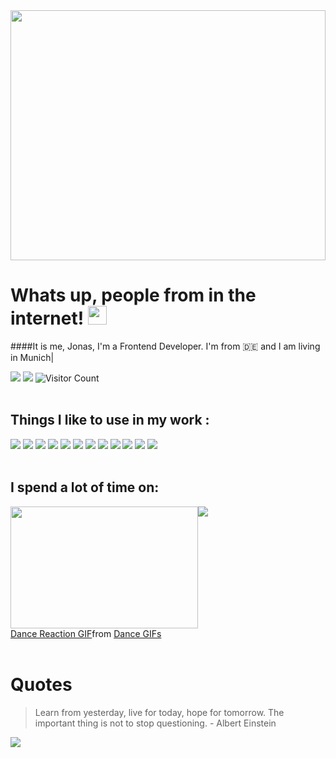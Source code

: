 
<img src="https://tenor.com/view/hello-funny-wave-chicken-gif-13330039" height="400px" width="100%" />

# Whats up, people from in the internet! <img src="https://raw.githubusercontent.com/MartinHeinz/MartinHeinz/master/wave.gif" width="30px">

####It is me, Jonas, I'm a Frontend Developer. I'm from 🇩🇪  and I am living in Munich|
  
![](https://img.shields.io/badge/jonas_hirsch-informational?link=https://www.linkedin.com/in/jonas-hirsch&style=flat&logo=linkedin&logoColor=white&color=blue)
![](https://img.shields.io/badge/jonashirsch@t-online.de-informational?style=flat&logo=gmail&logoColor=white&color=red)
![Visitor Count](https://shields-io-visitor-counter.herokuapp.com/badge?page=octocat.Spoon-Knife&style=flat&logoColor=white&color=informational)
<br/>
<br/>

## Things I like to use in my work :

![](https://img.shields.io/badge/Code-HTML5-informational?style=flat&logo=html5&logoColor=white&color=blue)
![](https://img.shields.io/badge/Code-CSS3-informational?style=flat&logo=css3&logoColor=white&color=blue)
![](https://img.shields.io/badge/Code-JavaScript-informational?style=flat&logo=javascript&logoColor=white&color=blue)
![](https://img.shields.io/badge/Code-React-informational?style=flat&logo=react&logoColor=white&color=blue)
![](https://img.shields.io/badge/Tool-Git-informational?style=flat&logo=git&logoColor=white&color=red)
![](https://img.shields.io/badge/Tool-Figma-informational?style=flat&logo=figma&logoColor=white&color=red)
![](https://img.shields.io/badge/Tool-XD-informational?style=flat&logo=adobexd&logoColor=white&color=red)
![](https://img.shields.io/badge/Code-Node-informational?style=flat&logo=node&logoColor=white&color=blue)
![](https://img.shields.io/badge/Code-Express-informational?style=flat&logo=express&logoColor=white&color=blue)
![](https://img.shields.io/badge/Code-MongoDB-informational?style=flat&logo=mongodb&logoColor=white&color=blue)
![](https://img.shields.io/badge/Editor-VisualStudio-informational?style=flat&logo=visualstudio&logoColor=white&color=success)
![](https://img.shields.io/badge/Code-PostgreSQL-informational?style=flat&logo=postgresql&logoColor=white&color=blue)
<br />
<br />

## I spend a lot of time on:

<div style="display:flex; flex-wrap:wrap" align="center">

<img src="https://c.tenor.com/zERwJRNREmMAAAAC/motorcycle-riding.gif" height="195px" width="300px" />
<img src="https://github-readme-streak-stats.herokuapp.com/?user=minime89-maker&theme=dark" />
<div class="tenor-gif-embed" data-postid="7709320" data-share-method="host" data-aspect-ratio="0.632184" data-width="100%"><a href="https://tenor.com/view/dance-reaction-funny-laugh-gif-7709320">Dance Reaction GIF</a>from <a href="https://tenor.com/search/dance-gifs">Dance GIFs</a></div> <script type="text/javascript" async src="https://tenor.com/embed.js"></script>
</div>
<br />

# Quotes
> Learn from yesterday, live for today, hope for tomorrow. The important thing is not to stop questioning. - Albert Einstein

<div style="display:flex; flex-wrap:wrap" align="center">
<img src="https://github-readme-streak-stats.herokuapp.com?user=jonas-hirsch&theme=contrast"></img>
</div>
